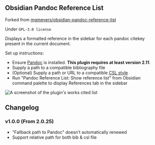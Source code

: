 ## Obsidian Pandoc Reference List

Forked from [mgmeyers/obsidian-pandoc-reference-list](https://github.com/mgmeyers/obsidian-pandoc-reference-list)

Under `GPL-3.0 license`

Displays a formatted reference in the sidebar for each pandoc citekey present in the current document.

Set up instructions:
- Ensure [Pandoc](https://pandoc.org/) is installed. **This plugin requires at least version 2.11**.
- Supply a path to a compatible bibliography file
- (Optional) Supply a path or URL to a compatible [CSL style](https://citationstyles.org/)
- Run "Pandoc Reference List: Show reference list" from Obsidian command palette to display References tab in the sidebar

<img src="https://raw.githubusercontent.com/mgmeyers/obsidian-pandoc-reference-list/main/Screen%20Shot.png" alt="A screenshot of the plugin's works cited list">


## Changelog

### v1.0.0 (From 2.0.25)

- "Fallback path to Pandoc" doesn't automatically renewed
- Support relative path for both bib & csl file

